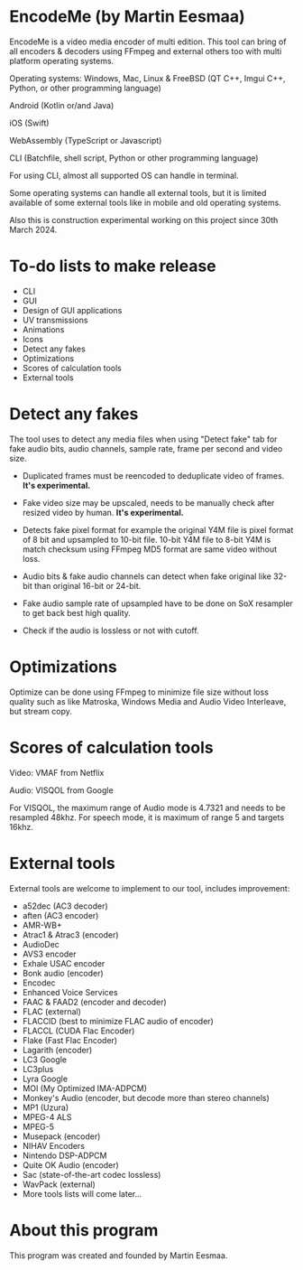 # EncodeMe (by Martin Eesmaa)

EncodeMe is a video media encoder of multi edition. This tool can bring of all encoders & decoders using FFmpeg and external others too with multi platform operating systems.

Operating systems:
Windows, Mac, Linux & FreeBSD (QT C++, Imgui C++, Python, or other programming language)

Android (Kotlin or/and Java)

iOS (Swift)

WebAssembly (TypeScript or Javascript)

CLI (Batchfile, shell script, Python or other programming language)

For using CLI, almost all supported OS can handle in terminal.

Some operating systems can handle all external tools, but it is limited available of some external tools like in mobile and old operating systems.

Also this is construction experimental working on this project since 30th March 2024.

# To-do lists to make release

- CLI
- GUI
- Design of GUI applications
- UV transmissions
- Animations
- Icons
- Detect any fakes
- Optimizations
- Scores of calculation tools
- External tools

# Detect any fakes

The tool uses to detect any media files when using "Detect fake" tab for fake audio bits, audio channels, sample rate, frame per second and video size.

- Duplicated frames must be reencoded to deduplicate video of frames. **It's experimental.**

- Fake video size may be upscaled, needs to be manually check after resized video by human. **It's experimental.**

- Detects fake pixel format for example the original Y4M file is pixel format of 8 bit and upsampled to 10-bit file. 10-bit Y4M file to 8-bit Y4M is match checksum using FFmpeg MD5 format are same video without loss.

- Audio bits & fake audio channels can detect when fake original like 32-bit than original 16-bit or 24-bit.

- Fake audio sample rate of upsampled have to be done on SoX resampler to get back best high quality.

- Check if the audio is lossless or not with cutoff.

# Optimizations

Optimize can be done using FFmpeg to minimize file size without loss quality such as like Matroska, Windows Media and Audio Video Interleave, but stream copy.

# Scores of calculation tools

Video: VMAF from Netflix

Audio: VISQOL from Google

For VISQOL, the maximum range of Audio mode is 4.7321 and needs to be resampled 48khz. For speech mode, it is maximum of range 5 and targets 16khz.

# External tools

External tools are welcome to implement to our tool, includes improvement:

- a52dec (AC3 decoder)
- aften (AC3 encoder)
- AMR-WB+
- Atrac1 & Atrac3 (encoder)
- AudioDec
- AVS3 encoder
- Exhale USAC encoder
- Bonk audio (encoder)
- Encodec
- Enhanced Voice Services
- FAAC & FAAD2 (encoder and decoder)
- FLAC (external)
- FLACCID (best to minimize FLAC audio of encoder)
- FLACCL (CUDA Flac Encoder)
- Flake (Fast Flac Encoder)
- Lagarith (encoder)
- LC3 Google
- LC3plus
- Lyra Google
- MOI (My Optimized IMA-ADPCM)
- Monkey's Audio (encoder, but decode more than stereo channels)
- MP1 (Uzura)
- MPEG-4 ALS
- MPEG-5
- Musepack (encoder)
- NIHAV Encoders
- Nintendo DSP-ADPCM
- Quite OK Audio (encoder)
- Sac (state-of-the-art codec lossless)
- WavPack (external)
- More tools lists will come later...

# About this program

This program was created and founded by Martin Eesmaa.